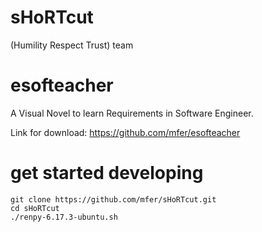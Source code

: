 sHoRTcut
========
(Humility Respect Trust) team

esofteacher
===========
A Visual Novel to learn Requirements in Software Engineer.

Link for download: https://github.com/mfer/esofteacher


get started developing
======================
    git clone https://github.com/mfer/sHoRTcut.git
    cd sHoRTcut
    ./renpy-6.17.3-ubuntu.sh

